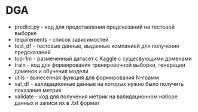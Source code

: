 # DGA
- predict.py - код для предотавления предсказаний на тестовой выборке
- requirements - список зависимостей
- test_df - тестовые данные, выданные компанией для получения предсказаний
- top-1m - размеченный датасет с Kaggle с сущесвующими доменами
- train - код для формирования тренировочной выборки, генерации доменов и обучения модели
- utils - вынесенная функция для формирования N-грамм
- val_df - валидационные данные на которых нужно было получить показания метрик
- validate - код для получения метрик на валидационном наборе данных и записи их в .txt формат 
